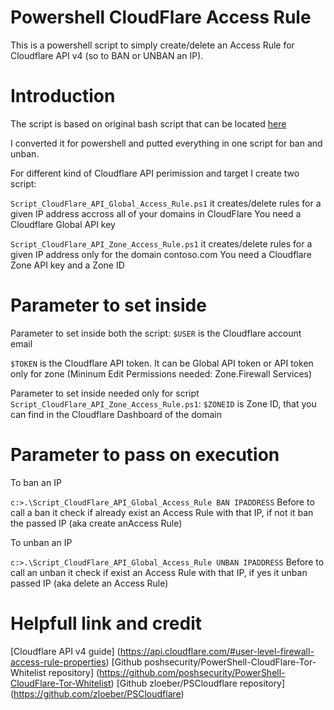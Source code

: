 # Powershell CloudFlare Access Rule
This is a powershell script to simply create/delete an Access Rule for Cloudflare API v4 (so to BAN or UNBAN an IP).

# Introduction
The script is based on original bash script that can be located [here](https://gist.github.com/pjv/926ece8549cd45bac4821945f6ad253c)

I converted it for powershell and putted everything in one script for ban and unban.

For different kind of Cloudflare API perimission and target I create two script:

`Script_CloudFlare_API_Global_Access_Rule.ps1`
it creates/delete rules for a given IP address accross all of your domains in CloudFlare
You need a Cloudflare Global API key

`Script_CloudFlare_API_Zone_Access_Rule.ps1` 
it creates/delete rules for a given IP address only for the domain contoso.com
You need a Cloudflare Zone API key and a Zone ID

# Parameter to set inside
Parameter to set inside both the script:
`$USER` is the Cloudflare account email

`$TOKEN` is the Cloudflare API token. It can be Global API token or API token only for zone (Mininum Edit Permissions needed: Zone.Firewall Services)

Parameter to set inside needed only for script `Script_CloudFlare_API_Zone_Access_Rule.ps1`:
`$ZONEID` is Zone ID, that you can find in the Cloudflare Dashboard of the domain

# Parameter to pass on execution
To ban an IP

`c:>.\Script_CloudFlare_API_Global_Access_Rule BAN IPADDRESS`
Before to call a ban it check if already exist an Access Rule with that IP, if not it ban the passed IP (aka create anAccess Rule)

To unban an IP

`c:>.\Script_CloudFlare_API_Global_Access_Rule UNBAN IPADDRESS`
Before to call an unban it check if exist an Access Rule with that IP, if yes it unban passed IP (aka delete an Access Rule)

# Helpfull link and credit
[Cloudflare API v4 guide] (https://api.cloudflare.com/#user-level-firewall-access-rule-properties)
[Github poshsecurity/PowerShell-CloudFlare-Tor-Whitelist repository] (https://github.com/poshsecurity/PowerShell-CloudFlare-Tor-Whitelist)
[Github zloeber/PSCloudflare repository] (https://github.com/zloeber/PSCloudflare)
